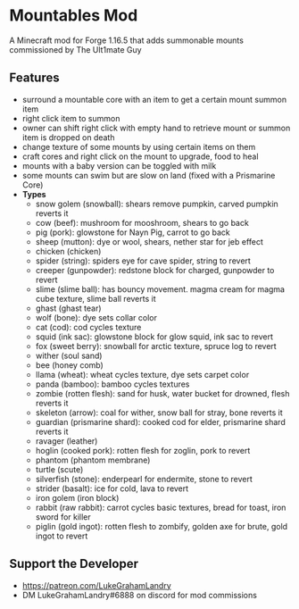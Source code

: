 # Mountables Mod 

A Minecraft mod for Forge 1.16.5 that adds summonable mounts commissioned by The Ult1mate Guy

## Features
- surround a mountable core with an item to get a certain mount summon item
- right click item to summon
- owner can shift right click with empty hand to retrieve mount or summon item is dropped on death
- change texture of some mounts by using certain items on them
- craft cores and right click on the mount to upgrade, food to heal
- mounts with a baby version can be toggled with milk
- some mounts can swim but are slow on land (fixed with a Prismarine Core)
- **Types**
    - snow golem (snowball): shears remove pumpkin, carved pumpkin reverts it
    - cow (beef): mushroom for mooshroom, shears to go back
    - pig (pork): glowstone for Nayn Pig, carrot to go back
    - sheep (mutton): dye or wool, shears, nether star for jeb effect
    - chicken (chicken)
    - spider (string): spiders eye for cave spider, string to revert
    - creeper (gunpowder): redstone block for charged, gunpowder to revert
    - slime (slime ball): has bouncy movement. magma cream for magma cube texture, slime ball reverts it
    - ghast (ghast tear)
    - wolf (bone): dye sets collar color
    - cat (cod): cod cycles texture
    - squid (ink sac): glowstone block for glow squid, ink sac to revert
    - fox (sweet berry): snowball for arctic texture, spruce log to revert
    - wither (soul sand)
    - bee (honey comb)
    - llama (wheat): wheat cycles texture, dye sets carpet color
    - panda (bamboo): bamboo cycles textures
    - zombie (rotten flesh): sand for husk, water bucket for drowned, flesh reverts it
    - skeleton (arrow): coal for wither, snow ball for stray, bone reverts it
    - guardian (prismarine shard): cooked cod for elder, prismarine shard reverts it
    - ravager (leather)
    - hoglin (cooked pork): rotten flesh for zoglin, pork to revert
    - phantom (phantom membrane)
    - turtle (scute)
    - silverfish (stone): enderpearl for endermite, stone to revert
    - strider (basalt): ice for cold, lava to revert
    - iron golem (iron block)
    - rabbit (raw rabbit): carrot cycles basic textures, bread for toast, iron sword for killer
    - piglin (gold ingot): rotten flesh to zombify, golden axe for brute, gold ingot to revert
    
## Support the Developer
- https://patreon.com/LukeGrahamLandry
- DM LukeGrahamLandry#6888 on discord for mod commissions